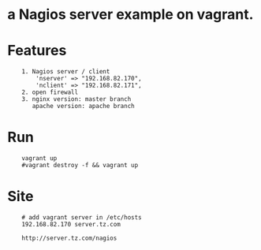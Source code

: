 a Nagios server example on vagrant.
==========================================================================

# Features
```
	1. Nagios server / client
	    'nserver' => "192.168.82.170",
	    'nclient' => "192.168.82.171",
	2. open firewall
	3. nginx version: master branch
	   apache version: apache branch
```

# Run
```
	vagrant up
	#vagrant destroy -f && vagrant up
```

# Site
```
	# add vagrant server in /etc/hosts 
	192.168.82.170 server.tz.com
	
 	http://server.tz.com/nagios
```


